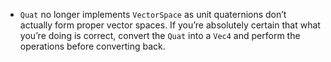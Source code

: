 - `Quat` no longer implements `VectorSpace` as unit quaternions don’t actually form proper vector spaces. If you’re absolutely certain that what you’re doing is correct, convert the `Quat` into a `Vec4` and perform the operations before converting back.
